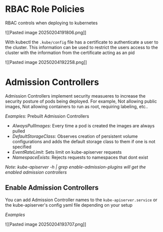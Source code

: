 # RBAC Role Policies

RBAC controls when deploying to kubernetes

![[Pasted image 20250204191806.png]]

With kubectl the `.kube/config` file has a certificate to authenticate a user to the cluster. This information can be used to restrict the users access to the cluster with the information from the certificate acting as an pid

![[Pasted image 20250204192258.png]]

# Admission Controllers

Admission Controllers implement security measueres to increase the security posture of pods being deployed. For example, Not allowing public images, Not allowing containers to run as root, requiring labeling, etc..

*Examples:* Prebuilt Admission Controllers

- *AlwaysPullImages*: Every time a pod is created the images are always pulled
- *DefaultStorageClass*: Observes creation of persistent volume configurations and adds the default storage class to them if one is not specified
- *EventRateLimit*: Sets limit on kube-apiserver requests
- *NamespaceExists*: Rejects requests to namespaces that dont exist

*Note: kube-apiserver -h | grep enable-admission-plugins will get the enabled admission controllers*

## Enable Admission Controllers

You can add Admission Controller names to the `kube-apiserver.service` or the kube-apiserver's config yaml file depending on your setup

*Examples*

![[Pasted image 20250204193707.png]]